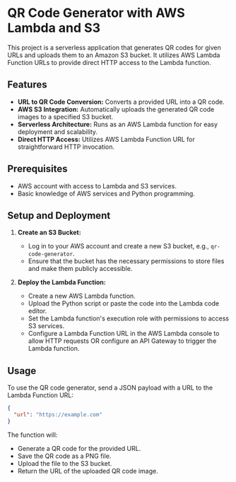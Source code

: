 # QR Code Generator with AWS Lambda and S3

This project is a serverless application that generates QR codes for given URLs and uploads them to an Amazon S3 bucket. It utilizes AWS Lambda Function URLs to provide direct HTTP access to the Lambda function.

## Features

- **URL to QR Code Conversion:** Converts a provided URL into a QR code.
- **AWS S3 Integration:** Automatically uploads the generated QR code images to a specified S3 bucket.
- **Serverless Architecture:** Runs as an AWS Lambda function for easy deployment and scalability.
- **Direct HTTP Access:** Utilizes AWS Lambda Function URL for straightforward HTTP invocation.

## Prerequisites

- AWS account with access to Lambda and S3 services.
- Basic knowledge of AWS services and Python programming.

## Setup and Deployment

1. **Create an S3 Bucket:**
   - Log in to your AWS account and create a new S3 bucket, e.g., `qr-code-generator`.
   - Ensure that the bucket has the necessary permissions to store files and make them publicly accessible.

2. **Deploy the Lambda Function:**
   - Create a new AWS Lambda function.
   - Upload the Python script or paste the code into the Lambda code editor.
   - Set the Lambda function's execution role with permissions to access S3 services.
   - Configure a Lambda Function URL in the AWS Lambda console to allow HTTP requests OR  configure an API Gateway to trigger the Lambda function.

## Usage

To use the QR code generator, send a JSON payload with a URL to the Lambda Function URL:

```json
{
  "url": "https://example.com"
}
```

The function will:

- Generate a QR code for the provided URL.
- Save the QR code as a PNG file.
- Upload the file to the S3 bucket.
- Return the URL of the uploaded QR code image.